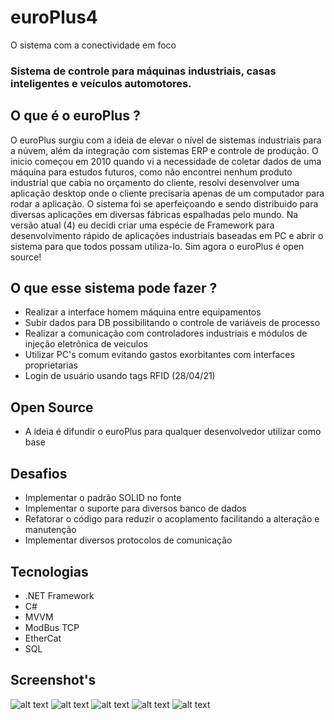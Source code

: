 # euroPlus4 
O sistema com a conectividade em foco
### Sistema de controle para máquinas industriais, casas inteligentes e veículos automotores.

## O que é o euroPlus ?
O euroPlus surgiu com a ideia de elevar o nível de sistemas industriais para a núvem, além da integração com sistemas ERP e controle de produção.
O inicio começou em 2010 quando vi a necessidade de coletar dados de uma máquina para estudos futuros, como não encontrei nenhum produto industrial que cabia no
orçamento do cliente, resolvi desenvolver uma aplicação desktop onde o cliente precisaria apenas de um computador para rodar a aplicação.
O sistema foi se aperfeiçoando e sendo distribuido para diversas aplicações em diversas fábricas espalhadas pelo mundo. Na versão atual (4) eu decidi criar
uma espécie de Framework para desenvolvimento rápido de aplicações industriais baseadas em PC e abrir o sistema para que todos possam utiliza-lo. Sim agora o euroPlus
é open source!

## O que esse sistema pode fazer ?
* Realizar a interface homem máquina entre equipamentos
* Subir dados para DB possibilitando o controle de variáveis de processo
* Realizar a comunicação com controladores industriais e módulos de injeção eletrônica de veiculos
* Utilizar PC's comum evitando gastos exorbitantes com interfaces proprietarias
* Login de usuário usando tags RFID (28/04/21)

## Open Source
* A ideia é difundir o euroPlus para qualquer desenvolvedor utilizar como base

## Desafios
* Implementar o padrão SOLID no fonte
* Implementar o suporte para diversos banco de dados
* Refatorar o código para reduzir o acoplamento facilitando a alteração e manutenção
* Implementar diversos protocolos de comunicação


## Tecnologias
* .NET Framework
* C#
* MVVM
* ModBus TCP
* EtherCat
* SQL


## Screenshot's
![alt text](https://scontent.fcgh4-1.fna.fbcdn.net/v/t1.6435-9/179130051_1126454201168624_7085700059582259211_n.jpg?_nc_cat=101&ccb=1-3&_nc_sid=730e14&_nc_eui2=AeEz5YU91Zdw7ori7PopMZlkUU9fcyU1DplRT19zJTUOmaW61g0F5HAuXQm7LQE5WOIA9lKgh9BnO7A991kWrlSo&_nc_ohc=QmQLXsmlxicAX8jwk8_&_nc_oc=AQlk6jtLp-huJE37pE2vF_8GjK1a00yDcT3mbhq8X2ZDEg0nU6Jve4c-M142nObl0yENwW_q9r7pFehMbkaiAu1-&_nc_ht=scontent.fcgh4-1.fna&oh=e46668d646d2a939f56458dc6dc4e6fb&oe=60AE56C6)
![alt text](https://scontent.fcgh5-1.fna.fbcdn.net/v/t1.6435-9/178827819_1126454171168627_3591240927055622616_n.jpg?_nc_cat=102&ccb=1-3&_nc_sid=730e14&_nc_eui2=AeHxSl49ROfrDgXiJpuKP16MgVLfyEQmNzmBUt_IRCY3OWTRItJLeQOSAmgWYdJx95pnUZmhB3xNiagp7RRoyWor&_nc_ohc=CyXEL3gtHxIAX_sOoLD&tn=I5KAyYXAh1tuCCWu&_nc_ht=scontent.fcgh5-1.fna&oh=d640abc88e41b284ff39878a47c6e172&oe=60ADCB59)
![alt text](https://scontent.fcgh5-1.fna.fbcdn.net/v/t1.6435-9/179525502_1126454221168622_240111091757570595_n.jpg?_nc_cat=109&ccb=1-3&_nc_sid=730e14&_nc_eui2=AeHb_MHykd3eDm7ZeM6F4xsltXu_AvNYPm-1e78C81g-b-CVZqQXjmPWqff5n_gqNMK7wxYEIxvzfGuAXuC-Lmmi&_nc_ohc=6vHCjSatb4wAX_1nEAu&_nc_ht=scontent.fcgh5-1.fna&oh=b57da899e0ac15069bc4fd1dda3a9211&oe=60ADEA9A)
![alt text](https://scontent.fcgh4-1.fna.fbcdn.net/v/t1.6435-9/178992858_1126454244501953_6688159907512695407_n.jpg?_nc_cat=100&ccb=1-3&_nc_sid=730e14&_nc_eui2=AeH_98eqz8IhHAekaT00aMFmT3_Nf8GkdTRPf81_waR1NL_j52B9YLqIHjC1G3i6Wh0sSbAEU-AD9i1F6P9UW3-W&_nc_ohc=edKSmj9G_DMAX-tKJKq&_nc_ht=scontent.fcgh4-1.fna&oh=b45fe6c86a8e195a2c5115c58105d800&oe=60AE5C31)
![alt text](https://scontent.fcgh5-1.fna.fbcdn.net/v/t1.6435-9/179040068_1126454237835287_1072407827948660062_n.jpg?_nc_cat=104&ccb=1-3&_nc_sid=730e14&_nc_eui2=AeGDSrKtDh_A8qrOsA0jvSZu4TxV0UAfFXfhPFXRQB8Vd97Jl71AtLS7_1uJ-ydicX7WGYs00elUTOSvH1F7OJq8&_nc_ohc=lfqxpucLjGYAX_2KcpM&_nc_ht=scontent.fcgh5-1.fna&oh=dfcc82ec60effdc3ac57118511fdb0ff&oe=60AE1E66)
